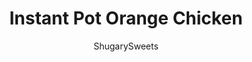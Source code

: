 ---
layout: ../../layouts/MarkdownPostLayout.astro
title: Instant Pot Orange Chicken
author: ShugarySweets
pubDate: 2020-10-18
description: "Orange Chicken that&#x27;s so much better than takeout! Tender chicken bites tossed in sticky sauce and citrus glaze is a kid-friendly meal that you can make in the Instant Pot any night of the week."
image_url: https://www.shugarysweets.com/wp-content/uploads/2020/11/instant-pot-orange-chicken-facebook-scaled.jpg
tags: ["Main Dish","Chinese"]
calories: 423
protein: 48
carbohydrates: 32
fats: 11
fiber: 1
ingredients: ["2 lbs boneless, skinless chicken breasts, cut into 1-inch pieces","2 Tbsp olive oil","1 cup orange juice","1 tsp ground gigner","2 cloves garlic, minced","1/2 tsp sesame oil","1 Tbsp tomato paste","1 tsp kosher salt","1/4 tsp black pepper","1/2 tsp crushed red pepper flakes","1/3 cup light brown sugar, packed","1/3 cup granulated sugar","1/4 cup soy sauce","3 Tbsp orange juice","3 Tbsp cornstarch","3 green onions, sliced","1 orange, zested"]
serves: 6
time: "25 minutes"
prepTime: "5 minutes"
instructions: ["In the Instant Pot on SAUTE, add the olive oil with chicken pieces. Saute for 3-4 minutes, stirring occasionally until chicken is mostly cooked.","Add orange juice to the pot and using a wooden spoon, scrape up the bits on the bottom of the pot so you don't get the burn notice (this is called deglazing). Turn off.","Add ginger, garlic, sesame oil, tomato paste, salt, pepper, red pepper flakes, sugars, and soy sauce to the pot. Do not stir.","Secure the lid and make sure the vent on top of the pot is set to \"SEALING.\" Select High Pressure (or Manuel) for a cook time of 5 minutes.","When cook time ends, allow pot to naturally release pressure for ten minutes, then move the valve on top to \"VENTING\" to release the remaining pressure.","In a small bowl, whisk the orange juice with cornstarch. Open the lid, stir the chicken and add the slurry to the pot. Select \"SAUTE\" and cook for about 3-4 minutes, until thick and bubbly.","Turn off and allow to thicken for 5 minutes. Add sliced green onions and orange zest to the top. Serve over rice."]
nutrition: ["423 calories","32 grams carbohydrates","129 milligrams cholesterol","11 grams fat","1 grams fiber","48 grams protein","2 grams saturated fat","1090 milligrams sodium","25 grams sugar","0 grams trans fat","7 grams unsaturated fat"]
---